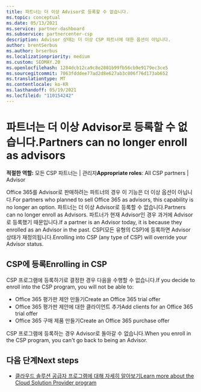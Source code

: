 ```yaml
---
title: 파트너는 더 이상 Advisor로 등록할 수 없습니다.
ms.topic: conceptual
ms.date: 05/13/2021
ms.service: partner-dashboard
ms.subservice: partnercenter-csp
description: Advisor 상태는 더 이상 CSP 파트너에 대한 옵션이 아닙니다.
author: brentSerbus
ms.author: brserbus
ms.localizationpriority: medium
ms.custom: SEOMAY.20
ms.openlocfilehash: 1284dcb12ca9c8e2801b99fb56cb9e9179ec3ce5
ms.sourcegitcommit: 7063fdddee77ad2d8e627ab3c806f76d173ab652
ms.translationtype: MT
ms.contentlocale: ko-KR
ms.lasthandoff: 05/19/2021
ms.locfileid: "110154242"
---
```

# <a name="partners-can-no-longer-enroll-as-advisors"></a><span data-ttu-id="496c3-103">파트너는 더 이상 Advisor로 등록할 수 없습니다.</span><span class="sxs-lookup"><span data-stu-id="496c3-103">Partners can no longer enroll as advisors</span></span> 

<span data-ttu-id="496c3-104">**적절한 역할:** 모든 CSP 파트너는 | 관리자</span><span class="sxs-lookup"><span data-stu-id="496c3-104">**Appropriate roles**: All CSP partners | Advisor</span></span>

<span data-ttu-id="496c3-105">Office 365를 Advisor로 판매하려는 파트너의 경우 이 기능은 더 이상 옵션이 아닙니다.</span><span class="sxs-lookup"><span data-stu-id="496c3-105">For partners who planned to sell Office 365 as advisors, this capability is no longer an option.</span></span> <span data-ttu-id="496c3-106">파트너는 더 이상 Advisor로 등록할 수 없습니다.</span><span class="sxs-lookup"><span data-stu-id="496c3-106">Partners can no longer enroll as Advisors.</span></span> <span data-ttu-id="496c3-107">파트너가 현재 Advisor인 경우 과거에 Advisor로 등록했기 때문입니다.</span><span class="sxs-lookup"><span data-stu-id="496c3-107">If a partner is an Advisor today, it is because they enrolled as an Advisor in the past.</span></span>
<span data-ttu-id="496c3-108">CSP(모든 유형의 CSP)에 등록하면 Advisor 상태가 재정의됩니다.</span><span class="sxs-lookup"><span data-stu-id="496c3-108">Enrolling into CSP (any type of CSP) will override your Advisor status.</span></span>

## <a name="enrolling-in-csp"></a><span data-ttu-id="496c3-109">CSP에 등록</span><span class="sxs-lookup"><span data-stu-id="496c3-109">Enrolling in CSP</span></span>

<span data-ttu-id="496c3-110">CSP 프로그램에 등록하기로 결정한 경우 다음을 수행할 수 없습니다.</span><span class="sxs-lookup"><span data-stu-id="496c3-110">If you decide to enroll into the CSP program, you will not be able to:</span></span>

- <span data-ttu-id="496c3-111">Office 365 평가판 제안 만들기</span><span class="sxs-lookup"><span data-stu-id="496c3-111">Create an Office 365 trial offer</span></span>
- <span data-ttu-id="496c3-112">Office 365 평가판 제안에 대한 클라이언트 추가</span><span class="sxs-lookup"><span data-stu-id="496c3-112">Add clients for an Office 365 trial offer</span></span>
- <span data-ttu-id="496c3-113">Office 365 구매 제품 만들기</span><span class="sxs-lookup"><span data-stu-id="496c3-113">Create an Office 365 purchase offer</span></span>

<span data-ttu-id="496c3-114">CSP 프로그램에 등록하는 경우 Advisor로 돌아갈 수 없습니다.</span><span class="sxs-lookup"><span data-stu-id="496c3-114">When you enroll in the CSP program, you can't go back to being an Advisor.</span></span>

## <a name="next-steps"></a><span data-ttu-id="496c3-115">다음 단계</span><span class="sxs-lookup"><span data-stu-id="496c3-115">Next steps</span></span>

- [<span data-ttu-id="496c3-116">클라우드 솔루션 공급자 프로그램에 대해 자세히 알아보기</span><span class="sxs-lookup"><span data-stu-id="496c3-116">Learn more about the Cloud Solution Provider program</span></span>](csp-overview.md)

